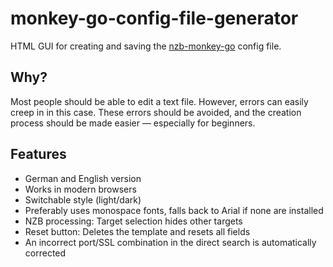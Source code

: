 # monkey-go-config-file-generator

HTML GUI for creating and saving the <a href="https://github.com/Tensai75/nzb-monkey-go">nzb-monkey-go</a> config file.

## Why?
Most people should be able to edit a text file. However, errors can easily creep in in this case. These errors should be avoided, and the creation process should be made easier — especially for beginners.

## Features
<ul>
<li>German and English version</li>
<li>Works in modern browsers </li>
<li>Switchable style (light/dark)</li>
<li>Preferably uses monospace fonts, falls back to Arial if none are installed</li>
<li>NZB processing: Target selection hides other targets</li>
<li>Reset button: Deletes the template and resets all fields</li>
<li>An incorrect port/SSL combination in the direct search is automatically corrected</li>
</ul>
